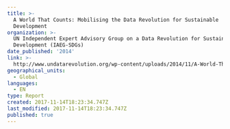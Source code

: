 ```yaml
---
title: >-
  A World That Counts: Mobilising the Data Revolution for Sustainable
  Development
organization: >-
  UN Independent Expert Advisory Group on a Data Revolution for Sustainable
  Development (IAEG-SDGs)
date_published: '2014'
link: >-
  http://www.undatarevolution.org/wp-content/uploads/2014/11/A-World-That-Counts.pdf
geographical_units:
  - Global
languages:
  - EN
type: Report
created: 2017-11-14T18:23:34.747Z
last_modified: 2017-11-14T18:23:34.747Z
published: true
---
```


